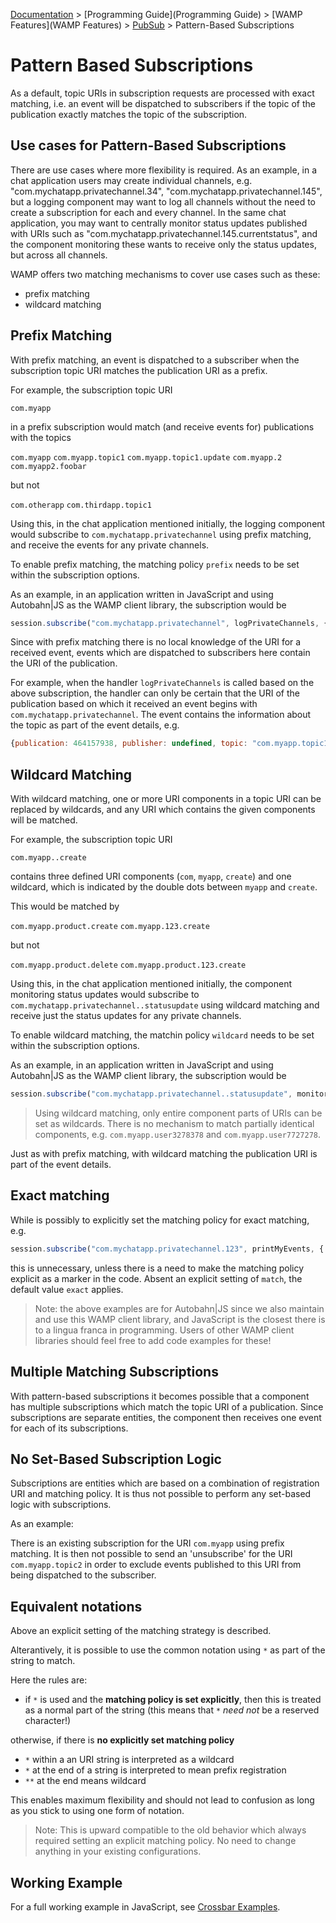 [Documentation](.) > [Programming Guide](Programming Guide) > [WAMP Features](WAMP Features) > [PubSub](PubSub) > Pattern-Based Subscriptions

# Pattern Based Subscriptions

As a default, topic URIs in subscription requests are processed with exact matching, i.e. an event will be dispatched to subscribers if the topic of the publication exactly matches the topic of the subscription.

## Use cases for Pattern-Based Subscriptions

There are use cases where more flexibility is required. As an example, in a chat application users may create individual channels, e.g. "com.mychatapp.privatechannel.34", "com.mychatapp.privatechannel.145", but a logging component may want to log all channels without the need to create a subscription for each and every channel. In the same chat application, you may want to centrally monitor status updates published with URIs such as "com.mychatapp.privatechannel.145.currentstatus", and the component monitoring these wants to receive only the status updates, but across all channels.

WAMP offers two matching mechanisms to cover use cases such as these:

* prefix matching
* wildcard matching

## Prefix Matching

With prefix matching, an event is dispatched to a subscriber when the subscription topic URI matches the publication URI as a prefix.

For example, the subscription topic URI

`com.myapp`

in a prefix subscription would match (and receive events for) publications with the topics

`com.myapp`
`com.myapp.topic1`
`com.myapp.topic1.update`
`com.myapp.2`
`com.myapp2.foobar`

but not

`com.otherapp`
`com.thirdapp.topic1`

Using this, in the chat application mentioned initially, the logging component would subscribe to `com.mychatapp.privatechannel` using prefix matching, and receive the events for any private channels.

To enable prefix matching, the matching policy `prefix` needs to be set within the subscription options.

As an example, in an application written in JavaScript and using Autobahn|JS as the WAMP client library, the subscription would be

```javascript
session.subscribe("com.mychatapp.privatechannel", logPrivateChannels, { match: "prefix" });
```

Since with prefix matching there is no local knowledge of the URI for a received event, events which are dispatched to subscribers here contain the URI of the publication.

For example, when the handler `logPrivateChannels` is called based on the above subscription, the handler can only be certain that the URI of the publication based on which it received an event begins with `com.mychatapp.privatechannel`. The event contains the information about the topic as part of the event details, e.g.

```javascript
{publication: 464157938, publisher: undefined, topic: "com.myapp.topic1"}
```

## Wildcard Matching

With wildcard matching, one or more URI components in a topic URI can be replaced by wildcards, and any URI which contains the given components will be matched.

For example, the subscription topic URI

`com.myapp..create`

contains three defined URI components (`com`, `myapp`, `create`) and one wildcard, which is indicated by the double dots between `myapp` and `create`.

This would be matched by

`com.myapp.product.create`
`com.myapp.123.create`

but not

`com.myapp.product.delete`
`com.myapp.product.123.create`

Using this, in the chat application mentioned initially, the component monitoring status updates would subscribe to `com.mychatapp.privatechannel..statusupdate` using wildcard matching and receive just the status updates for any private channels.

To enable wildcard matching, the matchin policy `wildcard` needs to be set within the subscription options.

As an example, in an application written in JavaScript and using Autobahn|JS as the WAMP client library, the subscription would be

```javascript
session.subscribe("com.mychatapp.privatechannel..statusupdate", monitorStatusUpdates, { match: "wildcard" });
```

> Using wildcard matching, only entire component parts of URIs can be set as wildcards. There is no mechanism to match partially identical components, e.g. `com.myapp.user3278378` and `com.myapp.user7727278`.


Just as with prefix matching, with wildcard matching the publication URI is part of the event details.

## Exact matching

While is possibly to explicitly set the matching policy for exact matching, e.g.

```javascript
session.subscribe("com.mychatapp.privatechannel.123", printMyEvents, { match: "exact" });
```

this is unnecessary, unless there is a need to make the matching policy explicit as a marker in the code. Absent an explicit setting of `match`, the default value `exact` applies.


> Note: the above examples are for Autobahn|JS since we also maintain and use this WAMP client library, and JavaScript is the closest there is to a lingua franca in programming. Users of other WAMP client libraries should feel free to add code examples for these!

## Multiple Matching Subscriptions

With pattern-based subscriptions it becomes possible that a component has multiple subscriptions which match the topic URI of a publication. Since subscriptions are separate entities, the component then receives one event for each of its subscriptions.

## No Set-Based Subscription Logic

Subscriptions are entities which are based on a combination of registration URI and matching policy. It is thus not possible to perform any set-based logic with subscriptions.

As an example:

There is an existing subscription for the URI `com.myapp` using prefix matching. It is then not possible to send an 'unsubscribe' for the URI `com.myapp.topic2` in order to exclude events published to this URI from being dispatched to the subscriber.

## Equivalent notations

Above an explicit setting of the matching strategy is described.

Alterantively, it is possible to use the common notation using `*` as part of the string to match.

Here the rules are:

* if `*` is used and the **matching policy is set explicitly**, then this is treated as a normal part of the string (this means that `*` *need not* be a reserved character!)

otherwise, if there is **no explicitly set matching policy**

* `*` within a an URI string is interpreted as a wildcard
* `*` at the end of a string is interpreted to mean prefix registration
* `**` at the end means wildcard

This enables maximum flexibility and should not lead to confusion as long as you stick to using one form of notation.

> Note: This is upward compatible to the old behavior which always required setting an explicit matching policy. No need to change anything in your existing configurations.

## Working Example

For a full working example in JavaScript, see [Crossbar Examples](https://github.com/crossbario/crossbarexamples/tree/master/patternsubs).
